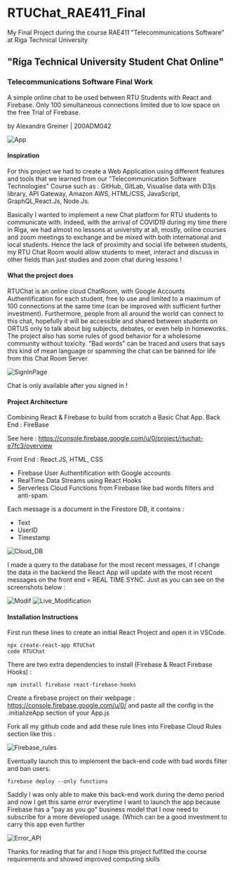 # RTUChat_RAE411_Final

My Final Project during the course RAE411 "Telecommunications Software" at Riga Technical University 

## "Riga Technical University Student Chat Online"
### Telecommunications Software Final Work

A simple online chat to be used between RTU Students with React and Firebase. 
Only 100 simultaneous connections limited due to low space on the free Trial of Firebase.

by Alexandre Greiner | 200ADM042


![App](https://user-images.githubusercontent.com/62612245/105652801-7bdde600-5eba-11eb-8f2e-32a515a027e6.JPG)



#### Inspiration

For this project we had to create a Web Application using different features and tools that we learned from our "Telecommunication Software Technologies" Course such as :  GitHub, GitLab, Visualise data with D3js library, API Gateway, Amazon AWS, HTML/CSS, JavaScript, GraphQL,React.Js, Node.Js. 

Basically I wanted to implement a new Chat platform for RTU students to communicate with. Indeed, with the arrival of COVID19 during my time there in Riga, we had almost no lessons at university at all, mostly, online courses and zoom meetings to exchange and be mixed with both international and local students. Hence the lack of proximity and social life between students, my RTU Chat Room would allow students to meet, interact and discuss in other fields than just studies and zoom chat during lessons !

#### What the project does

RTUChat is an online cloud ChatRoom, with Google Accounts Authentification for each student, free to use and limited to a maximum of 100 connections at the same time (can be improved with sufficient further investment). Furthermore, people from all around the world can connect to this chat, hopefully it will be accessible and shared between students on ORTUS only to talk about big subjects, debates, or even help in homeworks. The project also has some rules of good behavior for a wholesome community without toxicity. "Bad words" can be traced and users that says this kind of mean language or spamming the chat can be banned for life from this Chat Room Server. 

![SignInPage](https://user-images.githubusercontent.com/62612245/105905912-57514d80-6023-11eb-9eef-09482b7ffadf.JPG)

Chat is only available after you signed in !



#### Project Architecture

Combining React & Firebase to build from scratch a Basic Chat App. 
Back End : FireBase

See here : https://console.firebase.google.com/u/0/project/rtuchat-e7fc3/overview

Front End : React.JS, HTML, CSS

- Firebase User Authentification with Google accounts
- RealTime Data Streams using React Hooks
- Serverless Cloud Functions from Firebase like bad words filters and anti-spam.

Each message is a document in the Firestore DB, it contains :
- Text
- UserID
- Timestamp 

![Cloud_DB](https://user-images.githubusercontent.com/62612245/105906127-9384ae00-6023-11eb-9cdb-9361f74dcf58.JPG)

I made a query to the database for the most recent messages, if I change the data in the backend the React App will update with the most recent messages on the front end 
= REAL TIME SYNC. Just as you can see on the screenshots below :

![Modif](https://user-images.githubusercontent.com/62612245/105906008-74861c00-6023-11eb-855b-bad4f8af4b15.JPG)
![Live_Modification](https://user-images.githubusercontent.com/62612245/105906004-74861c00-6023-11eb-8117-eb22c631085d.JPG)


#### Installation Instructions

First run these lines to create an initial React Project and open it in VSCode.
```
npx create-react-app RTUChat
code RTUChat
```
There are two extra dependencies to install (Firebase & React Firebase Hooks) :
```
npm install firebase react-firebase-hooks
```

Create a firebase project on their webpage : https://console.firebase.google.com/u/0/ and paste all the config in the .initializeApp section of your App.js

Fork all my github code and add these rule lines into Firebase Cloud Rules section like this : 

![Firebase_rules](https://user-images.githubusercontent.com/62612245/105905032-3e946800-6022-11eb-9fa5-01e010313b73.JPG)

Eventually launch this to implement the back-end code with bad words filter and ban users.

```
firebase deploy --only functions
```

Saddly I was only able to make this back-end work during the demo period and now I get this same error everytime I want to launch the app because Firebase has a "pay as you go"
business model that I now need to subscribe for a more developed usage. (Which can be a good investment to carry this app even further

![Error_API](https://user-images.githubusercontent.com/62612245/105905733-15c0a280-6023-11eb-90f2-24c0c9225bfa.JPG)

Thanks for reading that far and I hope this project fulfilled the course requirements and showed improved computing skills 



